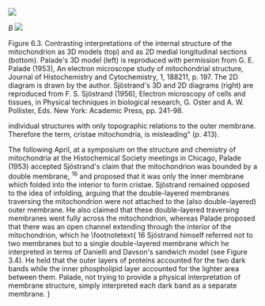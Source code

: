
![](https://cdn.mathpix.com/cropped/2024_07_05_a796ff2c9fe835bc90b4g-1.jpg?height=384&width=1068&top_left_y=206&top_left_x=210)

$B$
![](https://cdn.mathpix.com/cropped/2024_07_05_a796ff2c9fe835bc90b4g-1.jpg?height=150&width=1104&top_left_y=702&top_left_x=209)

Figure 6.3. Contrasting interpretations of the internal structure of the mitochondrion as 3D models (top) and as 2D medial longitudinal sections (bottom). Palade's 3D model (left) is reproduced with permission from G. E. Palade (1953), An electron microscope study of mitochondrial structure, Journal of Histochemistry and Cytochemistry, 1, 188211, p. 197. The 2D diagram is drawn by the author. Sjöstrand's 3D and 2D diagrams (right) are reproduced from F. S. Sjöstrand (1956), Electron microscopy of cells and tissues, in Physical techniques in biological research, G. Oster and A. W. Pollister, Eds. New York: Academic Press, pp. 241-98.

individual structures with only topographic relations to the outer membrane. Therefore the term, cristae mitochondria, is misleading" (p. 413).

The following April, at a symposium on the structure and chemistry of mitochondria at the Histochemical Society meetings in Chicago, Palade (1953) accepted Sjöstrand's claim that the mitochondrion was bounded by a double membrane, ${ }^{16}$ and proposed that it was only the inner membrane which folded into the interior to form cristae. Sjöstrand remained opposed to the idea of infolding, arguing that the double-layered membranes traversing the mitochondrion were not attached to the (also double-layered) outer membrane. He also claimed that these double-layered traversing membranes went fully across the mitochondrion, whereas Palade proposed that there was an open channel extending through the interior of the mitochondrion, which he
\footnotetext{
16 Sjöstrand himself referred not to two membranes but to a single double-layered membrane which he interpreted in terms of Danielli and Davson's sandwich model (see Figure 3.4). He held that the outer layers of proteins accounted for the two dark bands while the inner phospholipid layer accounted for the lighter area between them. Palade, not trying to provide a physical interpretation of membrane structure, simply interpreted each dark band as a separate membrane.
}